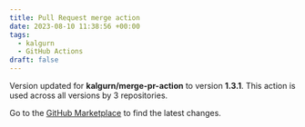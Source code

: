 ```yaml
---
title: Pull Request merge action
date: 2023-08-10 11:38:56 +00:00
tags:
  - kalgurn
  - GitHub Actions
draft: false
---
```



Version updated for **kalgurn/merge-pr-action** to version **1.3.1**.
This action is used across all versions by 3 repositories.

Go to the [GitHub Marketplace](https://github.com/marketplace/actions/pull-request-merge-action) to find the latest changes.
